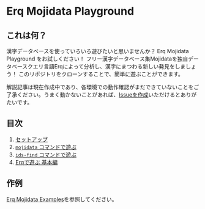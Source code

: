 # Erq Mojidata Playground

## これは何？

漢字データベースを使っていろいろ遊びたいと思いませんか？ Erq Mojidata Playground をお試しください！ フリー漢字データベース集Mojidataを独自データベースクエリ言語Erqによって分析し、漢字にまつわる新しい発見をしましょう！ このリポジトリをクローンすることで、簡単に遊ぶことができます。

解説記事は現在作成中であり、各環境での動作確認がまだできていないことをご了承ください。うまく動かないことがあれば、[Issueを作成](https://github.com/mandel59/erq-mojidata-playground/issues/new)いただけるとありがたいです。

## 目次

1. [セットアップ](docs/ja/01-setup.md)
2. [`mojidata` コマンドで遊ぶ](docs/ja/02-mojidata.md)
3. [`ids-find` コマンドで遊ぶ](docs/ja/03-idsfind.md)
4. [Erqで遊ぶ 基本編](docs/ja/04-erq-basic.md)

## 作例

[Erq Mojidata Examples](examples/index.md)を参照してください。
